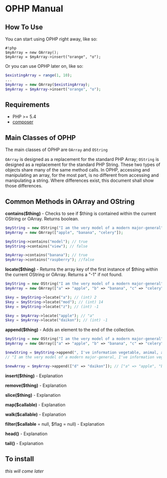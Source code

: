 # OPHP Manual

## How To Use
You can start using OPHP right away, like so:

```
#!php
$myArray = new OArray();
$myArray = $myArray->insert("orange", "o");
```

Or you can use OPHP later on, like so:

``` php
$existingArray = range(1, 10);
...
$myArray = new OArray($existingArray);
$myArray = $myArray->insert("orange", "o");
```

## Requirements
* PHP >= 5.4
* [composer](http://getcomposer.org)

## Main Classes of OPHP
The main classes of OPHP are `OArray` and `OString`

`OArray` is designed as a replacement for the standard PHP Array; `OString` is designed as a replacement for the standard PHP String. These two types of objects share many of the same method calls. In OPHP, accessing and manipulating an array, for the most part, is no different from accessing and manipulating a string. Where differences exist, this document shall show those differences.

## Common Methods in OArray and OString

**contains($thing)** - Checks to see if $thing is contained within the current OString or OArray. Returns boolean.

``` php
$myString = new OString("I am the very model of a modern major-general");
$myArray = new OArray(["apple", "banana", "celery"]);

$myString->contains("model"); // true
$myString->contains("view"); // false

$myArray->contains("banana"); // true
$myArray->contains("raspberry"); //false
```

**locate($thing)** - Returns the array key of the first instance of $thing within the current OString or OArray. Returns a "-1" if not found.

``` php
$myString = new OString("I am the very model of a modern major-general");
$myArray = new OArray(["a" => "apple", "b" => "banana", "c" => "celery"]);

$key = $myString->locate("a"); // (int) 2
$key = $myString->locate("mod"); // (int) 14
$key = $myString->locate("z"); // (int) -1

$key = $myArray->locate("apple"); // "a"
$key = $myArray->locate("daikon"); // (int) -1
```

**append($thing)** - Adds an element to the end of the collection.

``` php
$myString = new OString("I am the very model of a modern major-general");
$myArray = new OArray(["a" => "apple", "b" => "banana", "c" => "celery"]);

$newString = $myString->append(", I've information vegetable, animal, and mineral");
// "I am the very model of a modern major-general, I've information vegetable, animal, and mineral"

$newArray = $myArray->append(["d" => "daikon"]); // ["a" => "apple", "b" => "banana", "c" => "celery", ["d" => "daikon"]]
```

**insert($thing)** - Explanation

**remove($thing)** - Explanation

**slice($thing)** - Explanation

**map($callable)** - Explanation

**walk($callable)** - Explanation

**filter($callable** = null, $flag = null) - Explanation

**head()** - Explanation

**tail()** - Explanation

## To install
*this will come later*

